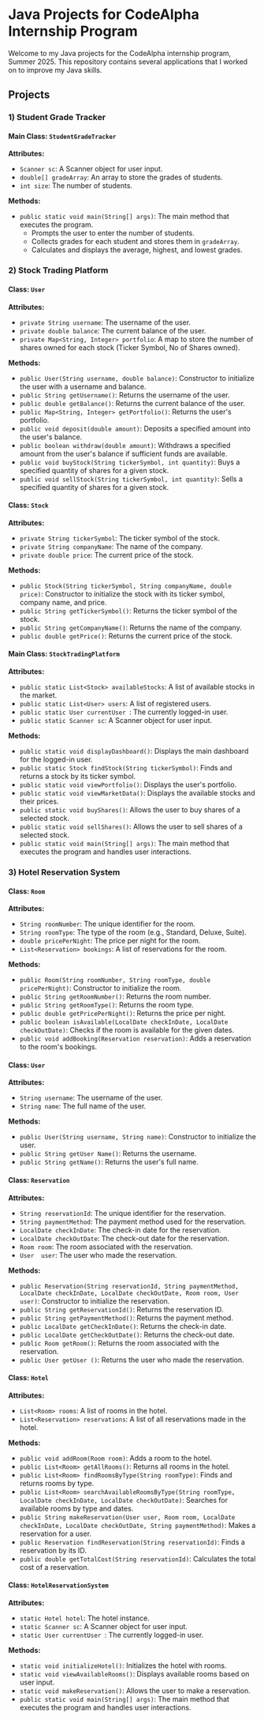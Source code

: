 # Java Projects for CodeAlpha Internship Program

Welcome to my Java projects for the CodeAlpha internship program, Summer 2025. This repository contains several applications that I worked on to improve my Java skills.

## Projects
  
### 1) Student Grade Tracker

#### Main Class: `StudentGradeTracker`

**Attributes:**
- `Scanner sc`: A Scanner object for user input.
- `double[] gradeArray`: An array to store the grades of students.
- `int size`: The number of students.

**Methods:**
- `public static void main(String[] args)`: The main method that executes the program.
  - Prompts the user to enter the number of students.
  - Collects grades for each student and stores them in `gradeArray`.
  - Calculates and displays the average, highest, and lowest grades.
    
### 2) Stock Trading Platform

#### Class: `User`

**Attributes:**
- `private String username`: The username of the user.
- `private double balance`: The current balance of the user.
- `private Map<String, Integer> portfolio`: A map to store the number of shares owned for each stock (Ticker Symbol, No of Shares owned).

**Methods:**
- `public User(String username, double balance)`: Constructor to initialize the user with a username and balance.
- `public String getUsername()`: Returns the username of the user.
- `public double getBalance()`: Returns the current balance of the user.
- `public Map<String, Integer> getPortfolio()`: Returns the user's portfolio.
- `public void deposit(double amount)`: Deposits a specified amount into the user's balance.
- `public boolean withdraw(double amount)`: Withdraws a specified amount from the user's balance if sufficient funds are available.
- `public void buyStock(String tickerSymbol, int quantity)`: Buys a specified quantity of shares for a given stock.
- `public void sellStock(String tickerSymbol, int quantity)`: Sells a specified quantity of shares for a given stock.

#### Class: `Stock`

**Attributes:**
- `private String tickerSymbol`: The ticker symbol of the stock.
- `private String companyName`: The name of the company.
- `private double price`: The current price of the stock.

**Methods:**
- `public Stock(String tickerSymbol, String companyName, double price)`: Constructor to initialize the stock with its ticker symbol, company name, and price.
- `public String getTickerSymbol()`: Returns the ticker symbol of the stock.
- `public String getCompanyName()`: Returns the name of the company.
- `public double getPrice()`: Returns the current price of the stock.

#### Main Class: `StockTradingPlatform`

**Attributes:**
- `public static List<Stock> availableStocks`: A list of available stocks in the market.
- `public static List<User> users`: A list of registered users.
- `public static User currentUser `: The currently logged-in user.
- `public static Scanner sc`: A Scanner object for user input.

**Methods:**
- `public static void displayDashboard()`: Displays the main dashboard for the logged-in user.
- `public static Stock findStock(String tickerSymbol)`: Finds and returns a stock by its ticker symbol.
- `public static void viewPortfolio()`: Displays the user's portfolio.
- `public static void viewMarketData()`: Displays the available stocks and their prices.
- `public static void buyShares()`: Allows the user to buy shares of a selected stock.
- `public static void sellShares()`: Allows the user to sell shares of a selected stock.
- `public static void main(String[] args)`: The main method that executes the program and handles user interactions.

### 3) Hotel Reservation System

#### Class: `Room`

**Attributes:**
- `String roomNumber`: The unique identifier for the room.
- `String roomType`: The type of the room (e.g., Standard, Deluxe, Suite).
- `double pricePerNight`: The price per night for the room.
- `List<Reservation> bookings`: A list of reservations for the room.

**Methods:**
- `public Room(String roomNumber, String roomType, double pricePerNight)`: Constructor to initialize the room.
- `public String getRoomNumber()`: Returns the room number.
- `public String getRoomType()`: Returns the room type.
- `public double getPricePerNight()`: Returns the price per night.
- `public boolean isAvailable(LocalDate checkInDate, LocalDate checkOutDate)`: Checks if the room is available for the given dates.
- `public void addBooking(Reservation reservation)`: Adds a reservation to the room's bookings.

#### Class: `User`

**Attributes:**
- `String username`: The username of the user.
- `String name`: The full name of the user.

**Methods:**
- `public User(String username, String name)`: Constructor to initialize the user.
- `public String getUser Name()`: Returns the username.
- `public String getName()`: Returns the user's full name.

#### Class: `Reservation`

**Attributes:**
- `String reservationId`: The unique identifier for the reservation.
- `String paymentMethod`: The payment method used for the reservation.
- `LocalDate checkInDate`: The check-in date for the reservation.
- `LocalDate checkOutDate`: The check-out date for the reservation.
- `Room room`: The room associated with the reservation.
- `User  user`: The user who made the reservation.

**Methods:**
- `public Reservation(String reservationId, String paymentMethod, LocalDate checkInDate, LocalDate checkOutDate, Room room, User user)`: Constructor to initialize the reservation.
- `public String getReservationId()`: Returns the reservation ID.
- `public String getPaymentMethod()`: Returns the payment method.
- `public LocalDate getCheckInDate()`: Returns the check-in date.
- `public LocalDate getCheckOutDate()`: Returns the check-out date.
- `public Room getRoom()`: Returns the room associated with the reservation.
- `public User getUser ()`: Returns the user who made the reservation.

#### Class: `Hotel`

**Attributes:**
- `List<Room> rooms`: A list of rooms in the hotel.
- `List<Reservation> reservations`: A list of all reservations made in the hotel.

**Methods:**
- `public void addRoom(Room room)`: Adds a room to the hotel.
- `public List<Room> getAllRooms()`: Returns all rooms in the hotel.
- `public List<Room> findRoomsByType(String roomType)`: Finds and returns rooms by type.
- `public List<Room> searchAvailableRoomsByType(String roomType, LocalDate checkInDate, LocalDate checkOutDate)`: Searches for available rooms by type and dates.
- `public String makeReservation(User user, Room room, LocalDate checkInDate, LocalDate checkOutDate, String paymentMethod)`: Makes a reservation for a user.
- `public Reservation findReservation(String reservationId)`: Finds a reservation by its ID.
- `public double getTotalCost(String reservationId)`: Calculates the total cost of a reservation.

#### Class: `HotelReservationSystem`

**Attributes:**
- `static Hotel hotel`: The hotel instance.
- `static Scanner sc`: A Scanner object for user input.
- `static User currentUser `: The currently logged-in user.

**Methods:**
- `static void initializeHotel()`: Initializes the hotel with rooms.
- `static void viewAvailableRooms()`: Displays available rooms based on user input.
- `static void makeReservation()`: Allows the user to make a reservation.
- `public static void main(String[] args)`: The main method that executes the program and handles user interactions.

